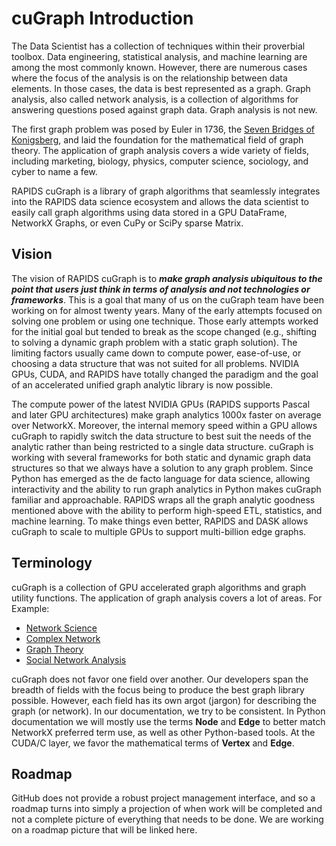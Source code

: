 
# cuGraph Introduction
The Data Scientist has a collection of techniques within their 
proverbial toolbox. Data engineering, statistical analysis, and 
machine learning are among the most commonly known. However, there 
are numerous cases where the focus of the analysis is on the 
relationship between data elements. In those cases, the data is best 
represented as a graph. Graph analysis, also called network analysis, 
is a collection of algorithms for answering questions posed against 
graph data. Graph analysis is not new.

The first graph problem was posed by Euler in 1736, the [Seven Bridges of 
Konigsberg](https://en.wikipedia.org/wiki/Seven_Bridges_of_K%C3%B6nigsberg), 
and laid the foundation for the mathematical field of graph theory. 
The application of graph analysis covers a wide variety of fields, including 
marketing, biology, physics, computer science, sociology, and cyber to name a few.

RAPIDS cuGraph is a library of graph algorithms that seamlessly integrates 
into the RAPIDS data science ecosystem and allows the data scientist to easily 
call graph algorithms using data stored in a GPU DataFrame, NetworkX Graphs, or even 
CuPy or SciPy sparse Matrix.  


## Vision
The vision of RAPIDS cuGraph is to ___make graph analysis ubiquitous to the 
point that users just think in terms of analysis and not technologies or 
frameworks___. This is a goal that many of us on the cuGraph team have been 
working on for almost twenty years. Many of the early attempts focused on 
solving one problem or using one technique. Those early attempts worked for 
the initial goal but tended to break as the scope changed (e.g., shifting 
to solving a dynamic graph problem with a static graph solution). The limiting 
factors usually came down to compute power, ease-of-use, or choosing a data 
structure that was not suited for all problems. NVIDIA GPUs, CUDA, and RAPIDS 
have totally changed the paradigm and the goal of an accelerated unified graph 
analytic library is now possible.

The compute power of the latest NVIDIA GPUs (RAPIDS supports Pascal and later 
GPU architectures) make graph analytics 1000x faster on average over NetworkX. 
Moreover, the internal memory speed within a GPU allows cuGraph to rapidly 
switch the data structure to best suit the needs of the analytic rather than 
being restricted to a single data structure. cuGraph is working with several 
frameworks for both static and dynamic graph data structures so that we always 
have a solution to any graph problem. Since Python has emerged as the de facto 
language for data science, allowing interactivity and the ability to run graph 
analytics in Python makes cuGraph familiar and approachable. RAPIDS wraps all 
the graph analytic goodness mentioned above with the ability to perform 
high-speed ETL, statistics, and machine learning. To make things even better, 
RAPIDS and DASK allows cuGraph to scale to multiple GPUs to support 
multi-billion edge graphs.


## Terminology

cuGraph is a collection of GPU accelerated graph algorithms and graph utility
functions. The application of graph analysis covers a lot of areas.
For Example:
* [Network Science](https://en.wikipedia.org/wiki/Network_science)
* [Complex Network](https://en.wikipedia.org/wiki/Complex_network)
* [Graph Theory](https://en.wikipedia.org/wiki/Graph_theory)
* [Social Network Analysis](https://en.wikipedia.org/wiki/Social_network_analysis)

cuGraph does not favor one field over another.  Our developers span the
breadth of fields with the focus being to produce the best graph library
possible.  However, each field has its own argot (jargon) for describing the
graph (or network).  In our documentation, we try to be consistent.  In Python
documentation we will mostly use the terms __Node__ and __Edge__ to better
match NetworkX preferred term use, as well as other Python-based tools.  At
the CUDA/C layer, we favor the mathematical terms of __Vertex__ and __Edge__.  

## Roadmap
GitHub does not provide a robust project management interface, and so a roadmap turns into simply a projection of when work will be completed and not a complete picture of everything that needs to be done.   We are working on a roadmap picture that will be linked here.  



 
